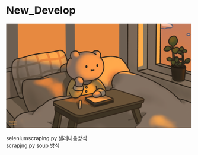# New_Develop

<img src="./datas/FFA66583-87E3-493D-B72C-1DE73CE96593.png" width="500">

seleniumscraping.py 셀레니움방식 <br>
scrapjng.py soup 방식
